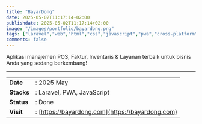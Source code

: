 ```yaml
---
title: "BayarDong"
date: 2025-05-02T11:17:14+02:00
publishdate: 2025-05-02T11:17:14+02:00
image: "/images/portfolio/bayardong.png"
tags: ["laravel","web","html","css","javascript","pwa","cross-platform","pos"]
comments: false
---
```


Aplikasi manajemen POS, Faktur, Inventaris & Layanan terbaik untuk bisnis Anda yang sedang berkembang!
<!--more-->
---

|||
|---|---|
|**Date**| : 2025 May
|**Stacks**| : Laravel, PWA, JavaScript
|**Status**| : Done
|**Visit**| : [https://bayardong.com](https://bayardong.com)

